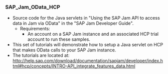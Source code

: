 ### SAP_Jam_OData_HCP
* Source code for the Java servlets in "Using the SAP Jam API to access data in Jam via OData" in the "SAP Jam Developer Guide".
  * Requirements:
    * An account on a SAP Jam instance and an associated HCP trial account to run these samples.
* This set of tutorials will demonstrate how to setup a Java servlet on HCP that makes OData calls to your SAP Jam instance.
* The tutorials are located at: http://help.sap.com/download/documentation/sapjam/developer/index.html#hcp/concepts/INTRO-API_integrate_features_data.html